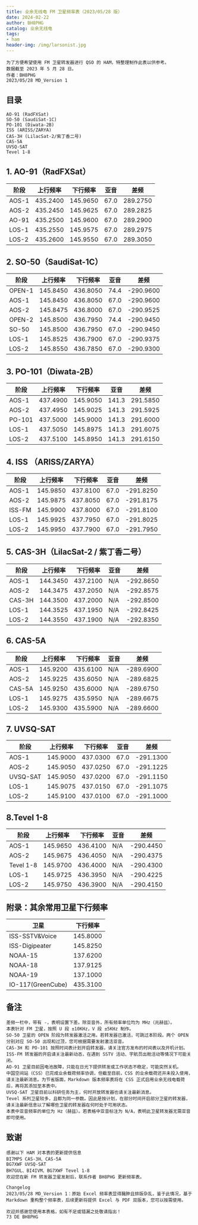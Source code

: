 ```yaml
---
title: 业余无线电 FM 卫星频率表（2023/05/28 版）
date: 2024-02-22
author: BH8PHG
catalog: 业余无线电
tags:
- ham
header-img: /img/larsonist.jpg
---
```


```text
为了方便希望使用 FM 卫星转发器进行 QSO 的 HAM，特整理制作此表以供参考。
数据截至 2023 年 5 月 28 日。
作者：BH8PHG 
2023/05/28 MD_Version 1
```

## 目录

```text
AO-91 (RadFXSat)
SO-50 (SaudiSat-1C)
PO-101 (Diwata-2B)
ISS (ARISS/ZARYA)
CAS-3H (LilacSat-2/紫丁香二号)
CAS-5A
UVSQ-SAT
Tevel 1-8
```

## 1. AO-91（RadFXSat）

| 阶段 | 上行频率 | 下行频率 | 亚音 | 差频 |
| ---- | ---- | ---- | ---- | ---- |
| AOS-1 | 435.2400 | 145.9650 | 67.0 | 289.2750 |
| AOS-2 | 435.2450 | 145.9625 | 67.0 | 289.2825 |
| AO-91 | 435.2500 | 145.9600 | 67.0 | 289.2900 |
| LOS-1 | 435.2550 | 145.9575 | 67.0 | 289.2975 |
| LOS-2 | 435.2600 | 145.9550 | 67.0 | 289.3050 |

## 2. SO-50（SaudiSat-1C）

| 阶段 | 上行频率 | 下行频率 | 亚音 | 差频 |
| ---- | ---- | ---- | ---- | ---- |
| OPEN-1 | 145.8450 | 436.8050 | 74.4 | -290.9600 |
| AOS-1 | 145.8450 | 436.8050 | 67.0 | -290.9600 |
| AOS-2 | 145.8475 | 436.8000 | 67.0 | -290.9525 |
| OPEN-2 | 145.8500 | 436.7950 | 74.4 | -290.9450 |
| SO-50 | 145.8500 | 436.7950 | 67.0 | -290.9450 |
| LOS-1 | 145.8525 | 436.7900 | 67.0 | -290.9375 |
| LOS-2 | 145.8550 | 436.7850 | 67.0 | -290.9300 |

## 3. PO-101（Diwata-2B）

| 阶段 | 上行频率 | 下行频率 | 亚音 | 差频 |
| ---- | ---- | ---- | ---- | ---- |
| AOS-1 | 437.4900 | 145.9050 | 141.3 | 291.5850 |
| AOS-2 | 437.4950 | 145.9025 | 141.3 | 291.5925 |
| PO-101 | 437.5000 | 145.9000 | 141.3 | 291.6000 |
| LOS-1 | 437.5050 | 145.8975 | 141.3 | 291.6075 |
| LOS-2 | 437.5100 | 145.8950 | 141.3 | 291.6150 |

## 4. ISS （ARISS/ZARYA）

| 阶段 | 上行频率 | 下行频率 | 亚音 | 差频 |
| ---- | ---- | ---- | ---- | ---- |
| AOS-1 | 145.9850 | 437.8100 | 67.0 | -291.8250 |
| AOS-2 | 145.9875 | 437.8050 | 67.0 | -291.8175 |
| ISS-FM | 145.9900 | 437.8000 | 67.0 | -291.8100 |
| LOS-1 | 145.9925 | 437.7950 | 67.0 | -291.8025 |
| LOS-2 | 145.9950 | 437.7900 | 67.0 | -291.7950 |

## 5. CAS-3H（LilacSat-2 / 紫丁香二号）

| 阶段 | 上行频率 | 下行频率 | 亚音 | 差频 |
| ---- | ---- | ---- | ---- | ---- |
| AOS-1 | 144.3450 | 437.2100 | N/A | -292.8650 |
| AOS-2 | 144.3475 | 437.2050 | N/A | -292.8575 |
| CAS-3H | 144.3500 | 437.2000 | N/A | -292.8500 |
| LOS-1 | 144.3525 | 437.1950 | N/A | -292.8425 |
| LOS-2 | 144.3550 | 437.1900 | N/A | -292.8350 |

## 6. CAS-5A

| 阶段 | 上行频率 | 下行频率 | 亚音 | 差频 |
| ---- | ---- | ---- | ---- | ---- |
| AOS-1 | 145.9200 | 435.6100 | N/A | -289.6900 |
| AOS-2 | 145.9225 | 435.6050 | N/A | -289.6825 |
| CAS-5A | 145.9250 | 435.6000 | N/A | -289.6750 |
| LOS-1 | 145.9275 | 435.5950 | N/A | -289.6675 |
| LOS-2 | 145.9300 | 435.5900 | N/A | -289.6600 |

## 7. UVSQ-SAT

| 阶段 | 上行频率 | 下行频率 | 亚音 | 差频 |
| ---- | ---- | ---- | ---- | ---- |
| AOS-1 | 145.9000 | 437.0300 | 67.0 | -291.1300 |
| AOS-2 | 145.9050 | 437.0250 | 67.0 | -291.1225 |
| UVSQ-SAT | 145.9050 | 437.0200 | 67.0 | -291.1150 |
| LOS-1 | 145.9075 | 437.0150 | 67.0 | -291.1075 |
| LOS-2 | 145.9100 | 437.0100 | 67.0 | -291.1000 |

## 8.Tevel 1-8

| 阶段 | 上行频率 | 下行频率 | 亚音 | 差频 |
| ---- | ---- | ---- | ---- | ---- |
| AOS-1 | 145.9650 | 436.4100 | N/A | -290.4450 |
| AOS-2 | 145.9675 | 436.4050 | N/A | -290.4375 |
| Tevel 1-8 | 145.9700 | 436.4000 | N/A | -290.4300 |
| LOS-1 | 145.9725 | 436.3950 | N/A | -290.4225 |
| LOS-2 | 145.9750 | 436.3900 | N/A | -290.4150 |

## 附录：其余常用卫星下行频率

| 卫星 | 下行频率 |
| ---- | ---- |
| ISS-SSTV&Voice | 145.8000 |
| ISS-Digipeater | 145.8250 |
| NOAA-15 | 137.6200 |
| NOAA-18 | 137.9125 |
| NOAA-19 | 137.1000 |
| IO-117(GreenCube) | 435.3100 |

## 备注

```text
差频一栏中，带有 -，表明设置下差。除亚音外，所有频率单位均为 MHz（兆赫兹）。
本表针对 FM 卫星，按照 U 段 ±10KHz，V 段 ±5KHz 制作。
SO-50 卫星的 OPEN 阶段为转发器激活之用。若转发器已激活，可跳过本阶段。两个 OPEN 分别对应 SO-50 出现和过顶，您可根据需要发射激活亚音。
CAS-3H 和 PO-101 按照时间表计划开启转发器，请关注官方发布的时间表以及开机计划。
ISS-FM 转发器的开启请关注最新动态，在遇到 SSTV 活动、宇航员出舱活动等情况下可能关闭。
AO-91 卫星目前因电池故障，只能在日光下提供转发或工作状态不稳定，可能突然关机。
中国空间站（CSS）已完成业余载荷频率协调，但截至目前，CSS 的业余载荷还并未投入使用，请关注最新消息。为节省版面，Markdown 版本频率表将在 CSS 正式启用业余无线电载荷后，再将其添加至本表中。
UVSQ-SAT 卫星目前以科研任务为主，何时开放转发器也请关注最新消息。
Tevel 系列卫星较多，且都为同一参数。因此是按计划，在部分时间开启部分卫星的转发器，请关注最新信息以了解哪些卫星的转发器在何时处于可用状态。
本表中亚音频率的单位为 Hz（赫兹）。若表格中亚音标注为 N/A，表明此卫星转发器无需亚音即可使用。
```

## 致谢

```text
感谢以下 HAM 对本表的更新提供信息
BI7MPS CAS-3H、CAS-5A
BG7XWF UVSQ-SAT
BH7GUL、BI4IVM、BG7XWF Tevel 1-8
欢迎您在新 FM 转发器卫星发射后，联系作者 BH8PHG 更新频率表。
```

```text
Changelog
2023/05/28 MD_Version 1：原始 Excel 频率表显得臃肿且排版杂乱，鉴于此情况，基于 Markdown 重构整个频率表，后续更新将提供 Excel 与 PDF 双版本，您可以按需使用。
```

```text
欢迎并感谢您使用本表格，如有不足或错漏之处敬请指出！
73 DE BH8PHG
```